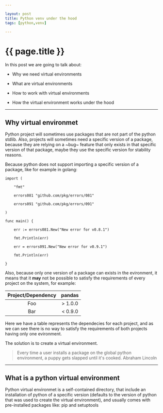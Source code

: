 ```yaml
---

layout: post
title: Python venv under the hood
tags: [python,venv]

---
```


# {{ page.title }}

In this post we are going to talk about:

* Why we need virtual environments

* What are virtual environments

* How to work with virtual environments

* How the virtual environment works under the hood

---

## Why virtual environmet

Python project will sometimes use packages that are not part of the python stdlib.
Also, projects will sometimes need a specific version of a package, because they are relying on a ~bug~ feature that only exists in that specific version of that package, maybe they use the specific version for stability reasons.

Because python does not support importing a specific version of a package, like for example in golang:

```golang
import (

    "fmt"

    errors081 "github.com/pkg/errors/081"

    errors091 "github.com/pkg/errors/091"

)

func main() {

    err := errors081.New("New error for v0.8.1")

    fmt.Println(err)

    err = errors091.New("New error for v0.9.1")

    fmt.Println(err)

}
```

Also, because only one version of a package can exists in the evironment, it means that it **may** not be possible to satisfy the requirements of every project on the system, for example:

| Project/Dependency | pandas |
| :-: | :-: |
| Foo | > 1.0.0 |
| Bar | < 0.9.0 |

Here we have a table represents the dependecies for each project, and as we can see there is no way to satisfy the requirements of both projects having only one evironment.

The solution is to create a virtual environment.

> Every time a user installs a package on the global python environment, a puppy gets slapped until it's cooked. Abraham Lincoln

---

## What is a python virtual environment

Python virtual environmet is a self-contained directory, that include an installation of python of a specific version (defaults to the version of python that was used to create the virtual environment), and usually comes with pre-installed packages like: pip and setuptools

